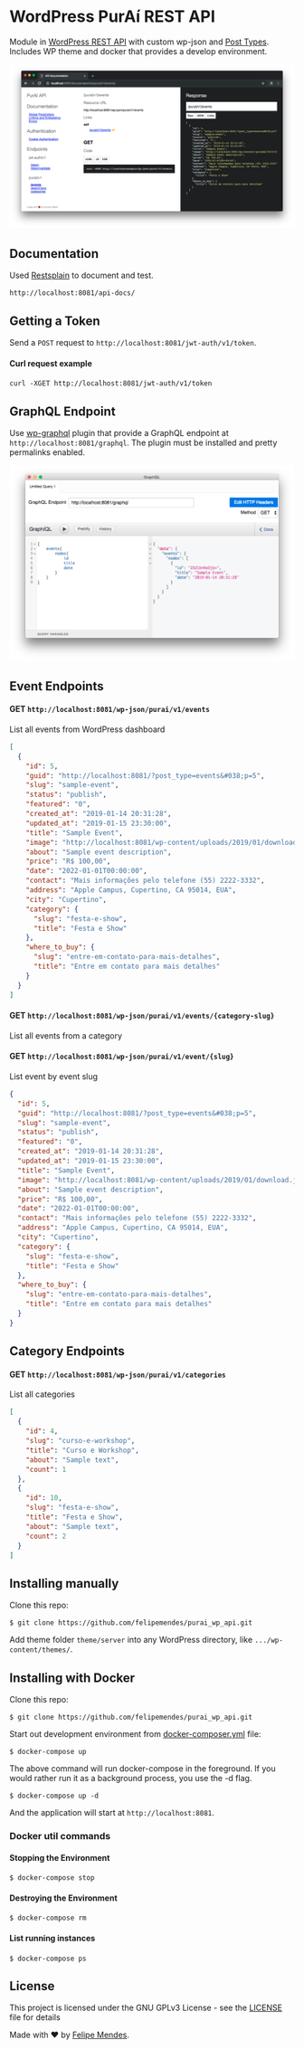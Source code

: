 # WordPress PurAí REST API
Module in [WordPress REST API](https://developer.wordpress.org/rest-api/) with custom wp-json and [Post Types](https://codex.wordpress.org/Post_Types). Includes WP theme and docker that provides a develop environment.

![WordPress](/screenshots/wordpress.png "WordPress")

## Documentation
Used [Restsplain](https://github.com/humanmade/Restsplain) to document and test.
```
http://localhost:8081/api-docs/
```

## Getting a Token

Send a `POST` request to `http://localhost:8081/jwt-auth/v1/token`. 

#### Curl request example
```
curl -XGET http://localhost:8081/jwt-auth/v1/token
```

## GraphQL Endpoint

Use [wp-graphql](https://github.com/wp-graphql/wp-graphql) plugin that provide a GraphQL endpoint at `http://localhost:8081/graphql`. The plugin must be installed and pretty permalinks enabled.

![GraphQL](/screenshots/graphql.png "GraphQL")

## Event Endpoints

#### GET `http://localhost:8081/wp-json/purai/v1/events`
List all events from WordPress dashboard

```json
[
  {
    "id": 5,
    "guid": "http://localhost:8081/?post_type=events&#038;p=5",
    "slug": "sample-event",
    "status": "publish",
    "featured": "0",
    "created_at": "2019-01-14 20:31:28",
    "updated_at": "2019-01-15 23:30:00",
    "title": "Sample Event",
    "image": "http://localhost:8081/wp-content/uploads/2019/01/download.jpeg",
    "about": "Sample event description",
    "price": "R$ 100,00",
    "date": "2022-01-01T00:00:00",
    "contact": "Mais informações pelo telefone (55) 2222-3332",
    "address": "Apple Campus, Cupertino, CA 95014, EUA",
    "city": "Cupertino",
    "category": {
      "slug": "festa-e-show",
      "title": "Festa e Show"
    },
    "where_to_buy": {
      "slug": "entre-em-contato-para-mais-detalhes",
      "title": "Entre em contato para mais detalhes"
    }
  }
]
```

#### GET `http://localhost:8081/wp-json/purai/v1/events/{category-slug}`
List all events from a category

#### GET `http://localhost:8081/wp-json/purai/v1/event/{slug}`
List event by event slug

```json
{
  "id": 5,
  "guid": "http://localhost:8081/?post_type=events&#038;p=5",
  "slug": "sample-event",
  "status": "publish",
  "featured": "0",
  "created_at": "2019-01-14 20:31:28",
  "updated_at": "2019-01-15 23:30:00",
  "title": "Sample Event",
  "image": "http://localhost:8081/wp-content/uploads/2019/01/download.jpeg",
  "about": "Sample event description",
  "price": "R$ 100,00",
  "date": "2022-01-01T00:00:00",
  "contact": "Mais informações pelo telefone (55) 2222-3332",
  "address": "Apple Campus, Cupertino, CA 95014, EUA",
  "city": "Cupertino",
  "category": {
    "slug": "festa-e-show",
    "title": "Festa e Show"
  },
  "where_to_buy": {
    "slug": "entre-em-contato-para-mais-detalhes",
    "title": "Entre em contato para mais detalhes"
  }
}
```

## Category Endpoints

#### GET `http://localhost:8081/wp-json/purai/v1/categories`
List all categories

```json
[
  {
    "id": 4,
    "slug": "curso-e-workshop",
    "title": "Curso e Workshop",
    "about": "Sample text",
    "count": 1
  },
  {
    "id": 10,
    "slug": "festa-e-show",
    "title": "Festa e Show",
    "about": "Sample text",
    "count": 2
  }
]
```

## Installing manually

Clone this repo:
```
$ git clone https://github.com/felipemendes/purai_wp_api.git
```

Add theme folder `theme/server` into any WordPress directory, like `.../wp-content/themes/`.

## Installing with Docker

Clone this repo:
```
$ git clone https://github.com/felipemendes/purai_wp_api.git
```

Start out development environment from [docker-composer.yml](./docker-compose.yml) file:

```
$ docker-compose up
```

The above command will run docker-compose in the foreground. If you would rather run it as a background process, you use the -d flag.

```
$ docker-compose up -d
```

And the application will start at `http://localhost:8081`.

### Docker util commands

#### Stopping the Environment
```
$ docker-compose stop
```

#### Destroying the Environment
```
$ docker-compose rm
```

#### List running instances
```
$ docker-compose ps
```

## License
This project is licensed under the GNU GPLv3 License - see the [LICENSE](LICENSE) file for details

Made with :heart: by [Felipe Mendes](https://github.com/felipemendes).